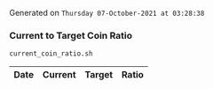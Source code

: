 Generated on `Thursday 07-October-2021 at 03:28:38`

### Current to Target Coin Ratio
`current_coin_ratio.sh`

Date|Current|Target|Ratio
---|---|---|---
